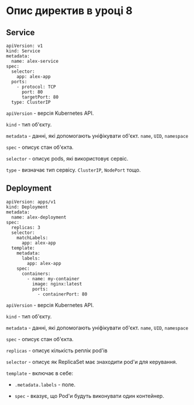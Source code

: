 # Опис директив в уроці 8

## Service

```
apiVersion: v1
kind: Service
metadata:
  name: alex-service
spec:
  selector:
    app: alex-app
  ports:
    - protocol: TCP
      port: 80
      targetPort: 80
  type: ClusterIP
```
`apiVersion` - версія Kubernetes API.

`kind` - тип об'єкту.

`metadata` - данні, які допомогають уніфікувати об'єкт. `name`, `UID`, `namespace`

`spec` - описує стан об'єкта. 

`selector` - описує pods, які використовує сервіс. 

`type` - визначає тип сервісу. `ClusterIP`, `NodePort` тощо. 


## Deployment

```
apiVersion: apps/v1
kind: Deployment
metadata:
  name: alex-deployment 
spec:
  replicas: 3
  selector:
    matchLabels:
      app: alex-app
  template:
    metadata:
      labels:
        app: alex-app
    spec:
      containers:
        - name: my-container 
          image: nginx:latest
          ports:
            - containerPort: 80

```

`apiVersion` - версія Kubernetes API.

`kind` - тип об'єкту.

`metadata` - данні, які допомогають уніфікувати об'єкт. `name`, `UID`, `namespace`

`spec` - описує стан об'єкта. 

`replicas` - описує кількість реплік pod'ів

`selector` - описує як ReplicaSet має знаходити pod'и для керування.

`template` - включає в себе: 

- `.metadata.labels` - поле.

- `spec` - вказує, що Pod'и будуть виконувати один контейнер.  